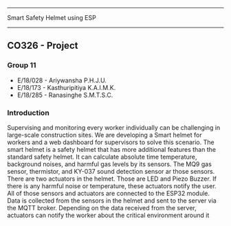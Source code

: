 ___
Smart Safety Helmet using ESP
___

## CO326 - Project
### Group 11
* E/18/028 - Ariywansha P.H.J.U.
* E/18/173 - Kasthuripitiya K.A.I.M.K.
* E/18/285 - Ranasinghe S.M.T.S.C.

### Introduction
Supervising and monitoring every worker individually can be challenging in large-scale construction sites. We are developing a Smart helmet for workers and a web dashboard for supervisors to solve this scenario. The smart helmet is a safety helmet that has more additional features than the standard safety helmet. It can calculate absolute time temperature, background noises, and harmful gas levels by its sensors. The MQ9 gas sensor, thermistor, and KY-037 sound detection sensor ar those sensors. There are two actuators in the helmet. Those are LED and Piezo Buzzer. If there is any harmful noise or temperature, these actuators notify the user. All of those sensors and actuators are connected to the ESP32 module. Data is collected from the sensors in the helmet and sent to the server via the MQTT broker. Depending on the data received from the server, actuators can notify the worker about the critical environment around it

